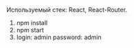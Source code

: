 Используемый стек: React, React-Router.

1. npm install
2. npm start
3. login: admin password: admin
